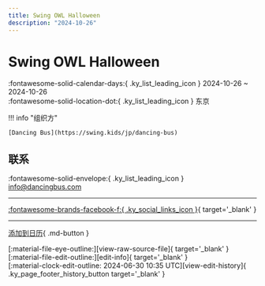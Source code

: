 ```yaml
---
title: Swing OWL Halloween
description: "2024-10-26"
---
```


# Swing OWL Halloween 

:fontawesome-solid-calendar-days:{ .ky_list_leading_icon } 2024-10-26 ~ 2024-10-26  
:fontawesome-solid-location-dot:{ .ky_list_leading_icon } 东京  

!!! info "组织方"

    [Dancing Bus](https://swing.kids/jp/dancing-bus)  

## 联系

:fontawesome-solid-envelope:{ .ky_list_leading_icon } <info@dancingbus.com>  

---

 [:fontawesome-brands-facebook-f:{ .ky_social_links_icon }](https://www.facebook.com/events/1158724445124864){ target='_blank' }

---

[添加到日历](https://swing.news/ics/zh-Hans/2024/jp/swing-owl-halloween-2024.ics){ .md-button }

<div class="ky_page_footer" markdown>
<div class="ky_page_footer_trailing" markdown="span">
[:material-file-eye-outline:][view-raw-source-file]{ target='_blank' }
[:material-file-edit-outline:][edit-info]{ target='_blank' }
</div>
<div class="ky_page_footer_leading" markdown="span">
[:material-clock-edit-outline: 2024-06-30 10:35 UTC][view-edit-history]{ .ky_page_footer_history_button target='_blank' }
</div>
</div>

[view-raw-source-file]: https://github.com/swingdance/events/blob/main/2024/jp/swing-owl-halloween-2024.json "查看原始源文件"
[edit-info]: https://github.com/swingdance/events/issues/new?assignees=&labels=update+event&projects=&template=03-update_entity.yml&title=%5B2024%2Fjp%5D%20Swing%20OWL%20Halloween&region=jp&year=2024&id=swing-owl-halloween-2024&name=Swing%20OWL%20Halloween&org_id=dancing-bus "编辑信息"

[view-edit-history]: https://github.com/swingdance/events/commits/main/2024/jp/swing-owl-halloween-2024.json "查看编辑历史"
